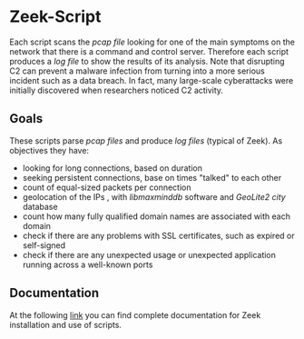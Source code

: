 # Zeek-Script
Each script scans the _pcap file_ looking for one of the main symptoms on the network that there is a command and control server. Therefore each script produces a _log file_ to show the results of its analysis. Note that disrupting C2 can prevent a malware infection from turning into a more serious incident such as a data breach. In fact, many large-scale cyberattacks were initially discovered when researchers noticed C2 activity.

## Goals
These scripts parse _pcap files_ and produce _log files_ (typical of Zeek). As objectives they have:
- looking for long connections, based on duration
- seeking persistent connections, base on times "talked" to each other
- count of equal-sized packets per connection
- geolocation of the IPs , with  *libmaxminddb* software and *GeoLite2 city* database
- count how many fully qualified domain names are associated with each domain
- check if there are any problems with SSL certificates, such as expired or self-signed
- check if there are any unexpected usage or unexpected application running across a well-known ports

## Documentation
At the following [link](https://github.com/Davide-Lotito/Zeek-Script/wiki) you can find complete documentation for Zeek installation and use of scripts.



